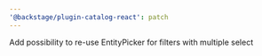 ```yaml
---
'@backstage/plugin-catalog-react': patch
---
```


Add possibility to re-use EntityPicker for filters with multiple select
